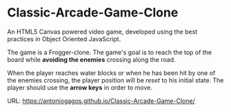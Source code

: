 # Classic-Arcade-Game-Clone
An HTML5 Canvas powered video game, developed using the best practices in Object Oriented JavaScript.

The game is a Frogger-clone. The game's goal is to reach the top of the board while **avoiding the enemies** crossing along the road.


When the player reaches water blocks or when he has been hit by one of the enemies crossing, the player position will be *reset* to his initial state. The player should use the **arrow keys** in order to move.

URL: https://antoniogagos.github.io/Classic-Arcade-Game-Clone/
